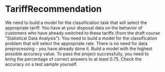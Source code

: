 # TariffRecommendation

We need to build a model for the classification task that will select the appropriate tariff.
You have at your disposal data on the behavior of customers who have already switched to these tariffs (from the draft course "Statistical Data Analysis"). You need to build a model for the classification problem that will select the appropriate rate. There is no need for data preprocessing - you have already done it.
Build a model with the highest possible accuracy value. To pass the project successfully, you need to bring the percentage of correct answers to at least 0.75. Check the accuracy on a test sample yourself.


